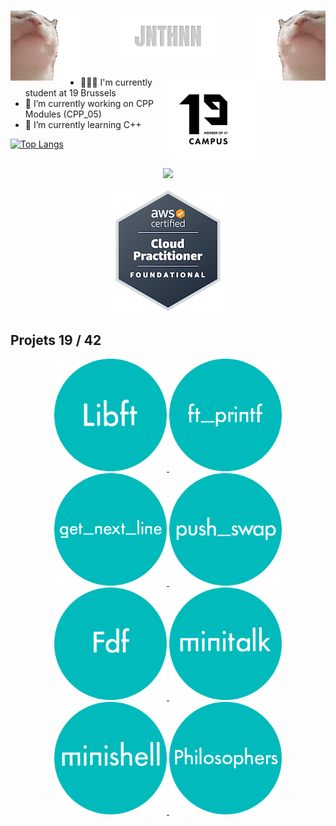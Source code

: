 <h1 align="center">
<img align="left" src="https://raw.githubusercontent.com/JNTHNN/JNTHNN/master/img/catjam.gif" alt="catjam">
<img src="https://raw.githubusercontent.com/JNTHNN/JNTHNN/master/img/JNTHNN.svg" alt="JNTHNN" style="width:30%;height:auto;object-fit:cover;">
<img align="right" src="https://raw.githubusercontent.com/JNTHNN/JNTHNN/master/img/catjam-reverse.gif" alt="catjam">
</h1>

<img align="right" src="https://raw.githubusercontent.com/JNTHNN/JNTHNN/master/img/19.png" alt="catjam" style="width:30%;float: inline-end;">

- 👨🏼‍🎓 I'm currently student at 19 Brussels
- 🔭 I’m currently working on CPP Modules (CPP_05)
- 🌱 I’m currently learning C++

[![Top Langs](https://github-readme-stats.vercel.app/api/top-langs/?username=jnthnn&layout=compact&theme=dark)](https://github.com/anuraghazra/github-readme-stats)

<h2></h2>

<p align="center">
  <img src="https://skillicons.dev/icons?i=c,cpp,apple,git,bash,vim,vscode" />
</p>

<p align="center">
  <a>
    <img src="https://raw.githubusercontent.com/JNTHNN/JNTHNN/master/img/aws-certified-cloud-practitioner.png" />
  </a>
</p>

<h2> Projets 19 / 42 </h2>

<p align="center">
  <a href="https://github.com/JNTHNN/Libft">
    <img width=180px src="https://raw.githubusercontent.com/JNTHNN/JNTHNN/master/img/project_libft.png" />
  </a>
  <a href="https://github.com/JNTHNN/Ft_printf">
    <img width=180px src="https://raw.githubusercontent.com/JNTHNN/JNTHNN/master/img/project_ft_printf.png" />
  </a>
  <a href="https://github.com/JNTHNN/Get_Next_Line">
    <img width=180px src="https://raw.githubusercontent.com/JNTHNN/JNTHNN/master/img/project_gnl.png" />
  </a>
  <a href="https://github.com/JNTHNN/Push_swap">
    <img width=180px src="https://raw.githubusercontent.com/JNTHNN/JNTHNN/master/img/project_push_swap.png" />
  </a>
  <a href="https://github.com/JNTHNN/Fdf">
    <img width=180px src="https://raw.githubusercontent.com/JNTHNN/JNTHNN/master/img/project_fdf.png" />
  </a>
  <a href="https://github.com/JNTHNN/Minitalk">
    <img width=180px src="https://raw.githubusercontent.com/JNTHNN/JNTHNN/master/img/project_minitalk.png" />
  </a>
  <a href="https://github.com/JNTHNN/Minishell">
    <img width=180px src="https://raw.githubusercontent.com/JNTHNN/JNTHNN/master/img/project_minishell.png" />
  </a>
  <a href="https://github.com/JNTHNN/Philosophers">
    <img width=180px src="https://raw.githubusercontent.com/JNTHNN/JNTHNN/master/img/project_philosophers.png" />
  </a>
</p>
<!--
<p align="center">
  <img width=180px src="https://raw.githubusercontent.com/JNTHNN/JNTHNN/master/7-removebg-preview.png" />
  <img width=180px src="https://raw.githubusercontent.com/JNTHNN/JNTHNN/master/6-removebg-preview.png" />
</p>

<!--
**JNTHNN/JNTHNN** is a ✨ _special_ ✨ repository because its `README.md` (this file) appears on your GitHub profile.

Here are some ideas to get you started:

- 👯 I’m looking to collaborate on ...
- 🤔 I’m looking for help with ...
- 💬 Ask me about ...
- 📫 How to reach me: ...
- 😄 Pronouns: ...
- ⚡ Fun fact: ...
-->
